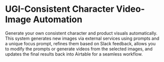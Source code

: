 # UGI-Consistent Character Video-Image Automation
Generate your own consistent character and product visuals automatically. This system generates new images via external services using prompts and a unique focus prompt, refines them based on Slack feedback, allows you to modify the prompts or generate videos from the selected images, and updates the final results back into Airtable for a seamless workflow.
